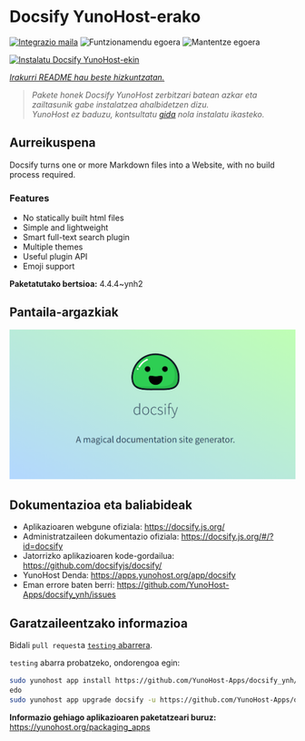 <!--
Ohart ongi: README hau automatikoki sortu da <https://github.com/YunoHost/apps/tree/master/tools/readme_generator>ri esker
EZ editatu eskuz.
-->

# Docsify YunoHost-erako

[![Integrazio maila](https://dash.yunohost.org/integration/docsify.svg)](https://ci-apps.yunohost.org/ci/apps/docsify/) ![Funtzionamendu egoera](https://ci-apps.yunohost.org/ci/badges/docsify.status.svg) ![Mantentze egoera](https://ci-apps.yunohost.org/ci/badges/docsify.maintain.svg)

[![Instalatu Docsify YunoHost-ekin](https://install-app.yunohost.org/install-with-yunohost.svg)](https://install-app.yunohost.org/?app=docsify)

*[Irakurri README hau beste hizkuntzatan.](./ALL_README.md)*

> *Pakete honek Docsify YunoHost zerbitzari batean azkar eta zailtasunik gabe instalatzea ahalbidetzen dizu.*  
> *YunoHost ez baduzu, kontsultatu [gida](https://yunohost.org/install) nola instalatu ikasteko.*

## Aurreikuspena

Docsify turns one or more Markdown files into a Website, with no build process required.

### Features

- No statically built html files
- Simple and lightweight
- Smart full-text search plugin
- Multiple themes
- Useful plugin API
- Emoji support


**Paketatutako bertsioa:** 4.4.4~ynh2

## Pantaila-argazkiak

![Docsify(r)en pantaila-argazkia](./doc/screenshots/screenshot.png)

## Dokumentazioa eta baliabideak

- Aplikazioaren webgune ofiziala: <https://docsify.js.org/>
- Administratzaileen dokumentazio ofiziala: <https://docsify.js.org/#/?id=docsify>
- Jatorrizko aplikazioaren kode-gordailua: <https://github.com/docsifyjs/docsify/>
- YunoHost Denda: <https://apps.yunohost.org/app/docsify>
- Eman errore baten berri: <https://github.com/YunoHost-Apps/docsify_ynh/issues>

## Garatzaileentzako informazioa

Bidali `pull request`a [`testing` abarrera](https://github.com/YunoHost-Apps/docsify_ynh/tree/testing).

`testing` abarra probatzeko, ondorengoa egin:

```bash
sudo yunohost app install https://github.com/YunoHost-Apps/docsify_ynh/tree/testing --debug
edo
sudo yunohost app upgrade docsify -u https://github.com/YunoHost-Apps/docsify_ynh/tree/testing --debug
```

**Informazio gehiago aplikazioaren paketatzeari buruz:** <https://yunohost.org/packaging_apps>
